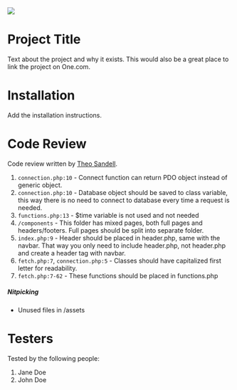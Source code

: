 <img src="https://media3.giphy.com/media/mTjdPUfVR6J6o/giphy.gif?cid=790b761117ff6a2021b7537036980fc8f71ed011bc361782&rid=giphy.gif&ct=g">

# Project Title

Text about the project and why it exists. This would also be a great place to link the project on One.com.

# Installation

Add the installation instructions.

# Code Review

Code review written by [Theo Sandell](https://github.com/theo0165).

1. `connection.php:10` - Connect function can return PDO object instead of generic object.
2. `connection.php:10` - Database object should be saved to class variable, this way there is no need to connect to database every time a request is needed.
3. `functions.php:13` - $time variable is not used and not needed
4. `/components` - This folder has mixed pages, both full pages and headers/footers. Full pages should be split into separate folder.
5. `index.php:9` - Header should be placed in header.php, same with the navbar. That way you only need to include header.php, not header.php and create a header tag with navbar.
6. `fetch.php:7`, `connection.php:5` - Classes should have capitalized first letter for readability.
7. `fetch.php:7-62` - These functions should be placed in functions.php

##### Nitpicking

-   Unused files in /assets

# Testers

Tested by the following people:

1. Jane Doe
2. John Doe
